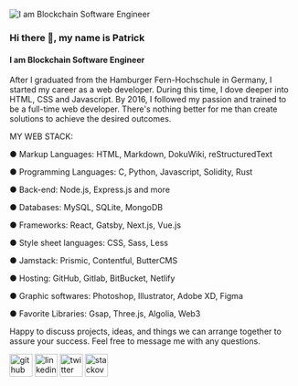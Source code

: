 ![I am Blockchain Software Engineer](https://pbs.twimg.com/profile_banners/1424648016338751488/1634749813/1500x500)

### Hi there 👋, my name is Patrick
#### I am Blockchain Software Engineer

After I graduated from the Hamburger Fern-Hochschule in Germany, I started my career as a web developer. During this time, I dove deeper into HTML, CSS and Javascript. By 2016, I followed my passion and trained to be a full-time web developer. There's nothing better for me than create solutions to achieve the desired outcomes.

MY WEB STACK:

● Markup Languages: HTML, Markdown, DokuWiki, reStructuredText

● Programming Languages: C, Python, Javascript, Solidity, Rust

● Back-end: Node.js, Express.js and more

● Databases: MySQL, SQLite, MongoDB

● Frameworks: React, Gatsby, Next.js, Vue.js

● Style sheet languages: CSS, Sass, Less

● Jamstack: Prismic, Contentful, ButterCMS

● Hosting: GitHub, Gitlab, BitBucket, Netlify

● Graphic softwares: Photoshop, Illustrator, Adobe XD, Figma

● Favorite Libraries: Gsap, Three.js, Algolia, Web3

Happy to discuss projects, ideas, and things we can arrange together to assure your success. Feel free to message me with any questions.



[<img src='https://cdn.jsdelivr.net/npm/simple-icons@3.0.1/icons/github.svg' alt='github' height='40'>](https://github.com/patrickdevelopes)  [<img src='https://cdn.jsdelivr.net/npm/simple-icons@3.0.1/icons/linkedin.svg' alt='linkedin' height='40'>](https://www.linkedin.com/in/patrick-meier-4b8961162/)  [<img src='https://cdn.jsdelivr.net/npm/simple-icons@3.0.1/icons/twitter.svg' alt='twitter' height='40'>](https://twitter.com/Patrick39513834)  [<img src='https://cdn.jsdelivr.net/npm/simple-icons@3.0.1/icons/stackoverflow.svg' alt='stackoverflow' height='40'>](https://stackoverflow.com/users/14157298)
